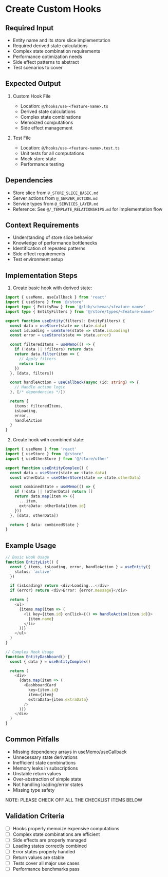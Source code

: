 # Create Custom Hooks

## Required Input

- Entity name and its store slice implementation
- Required derived state calculations
- Complex state combination requirements
- Performance optimization needs
- Side effect patterns to abstract
- Test scenarios to cover

## Expected Output

1. Custom Hook File

    - Location: `@/hooks/use-<feature-name>.ts`
    - Derived state calculations
    - Complex state combinations
    - Memoized computations
    - Side effect management

2. Test File
    - Location: `@/hooks/use-<feature-name>.test.ts`
    - Unit tests for all computations
    - Mock store state
    - Performance testing

## Dependencies

- Store slice from `@_STORE_SLICE_BASIC.md`
- Server actions from `@_SERVER_ACTION.md`
- Service types from `@_SERVICES_LAYER.md`
- Reference: See `@/_TEMPLATE_RELATIONSHIPS.md` for implementation flow

## Context Requirements

- Understanding of store slice behavior
- Knowledge of performance bottlenecks
- Identification of repeated patterns
- Side effect requirements
- Test environment setup

## Implementation Steps

1. Create basic hook with derived state:

```typescript:@/hooks/use-<feature-name>.ts
import { useMemo, useCallback } from 'react'
import { useStore } from '@/store'
import type { EntityRow } from '@/lib/schemas/<feature-name>'
import type { EntityFilters } from '@/store/types/<feature-name>'

export function useEntity(filters?: EntityFilters) {
  const data = useStore(state => state.data)
  const isLoading = useStore(state => state.isLoading)
  const error = useStore(state => state.error)

  const filteredItems = useMemo(() => {
    if (!data || !filters) return data
    return data.filter(item => {
      // Apply filters
      return true
    })
  }, [data, filters])

  const handleAction = useCallback(async (id: string) => {
    // Handle action logic
  }, [/* dependencies */])

  return {
    items: filteredItems,
    isLoading,
    error,
    handleAction
  }
}
```

2. Create hook with combined state:

```typescript:@/hooks/use-<feature-name>-complex.ts
import { useMemo } from 'react'
import { useStore } from '@/store'
import { useOtherStore } from '@/store/other'

export function useEntityComplex() {
  const data = useStore(state => state.data)
  const otherData = useOtherStore(state => state.otherData)

  const combinedState = useMemo(() => {
    if (!data || !otherData) return []
    return data.map(item => ({
      ...item,
      extraData: otherData[item.id]
    }))
  }, [data, otherData])

  return { data: combinedState }
}
```

## Example Usage

```typescript
// Basic Hook Usage
function EntityList() {
  const { items, isLoading, error, handleAction } = useEntity({
    status: 'active'
  })

  if (isLoading) return <div>Loading...</div>
  if (error) return <div>Error: {error.message}</div>

  return (
    <ul>
      {items.map(item => (
        <li key={item.id} onClick={() => handleAction(item.id)}>
          {item.name}
        </li>
      ))}
    </ul>
  )
}

// Complex Hook Usage
function EntityDashboard() {
  const { data } = useEntityComplex()

  return (
    <div>
      {data.map(item => (
        <DashboardCard
          key={item.id}
          item={item}
          extraData={item.extraData}
        />
      ))}
    </div>
  )
}
```

## Common Pitfalls

- Missing dependency arrays in useMemo/useCallback
- Unnecessary state derivations
- Inefficient state combinations
- Memory leaks in subscriptions
- Unstable return values
- Over-abstraction of simple state
- Not handling loading/error states
- Missing type safety

NOTE: PLEASE CHECK OFF ALL THE CHECKLIST ITEMS BELOW

## Validation Criteria

- [ ] Hooks properly memoize expensive computations
- [ ] Complex state combinations are efficient
- [ ] Side effects are properly managed
- [ ] Loading states correctly combined
- [ ] Error states properly handled
- [ ] Return values are stable
- [ ] Tests cover all major use cases
- [ ] Performance benchmarks pass
